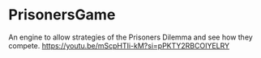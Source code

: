 # PrisonersGame
An engine to allow strategies of the Prisoners Dilemma and see how they compete.
 https://youtu.be/mScpHTIi-kM?si=pPKTY2RBCOIYELRY
